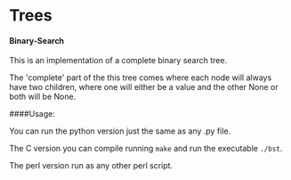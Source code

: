 Trees
==================

#### Binary-Search
This is an implementation of a complete binary search tree. 

The 'complete' part of the this tree comes where each node will always have two
children, where one will either be a value and the other None or both will be 
None.

####Usage:

You can run the python version just the same as any .py file.  

The C version you can compile running `make` and run the executable `./bst`.

The perl version run as any other perl script.
